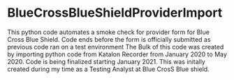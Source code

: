# BlueCrossBlueShieldProviderImport
This python code automates a smoke check for provider form for Blue Cross Blue Shield. Code ends before the form is officially submitted as previous code ran on a test environment 
The Bulk of this code was created by importing python code from Katalon Recorder from January 2020 to May 2020. Code is being finalized starting January 2021.
This was initally created during my time as a Testing Analyst at Blue CrosS Blue shield. 
